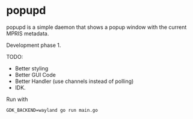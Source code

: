 # popupd

popupd is a simple daemon that shows a popup window with the current MPRIS metadata.

Development phase 1.

TODO:

- Better styling
- Better GUI Code
- Better Handler (use channels instead of polling)
- IDK.

Run with

```
GDK_BACKEND=wayland go run main.go
```
